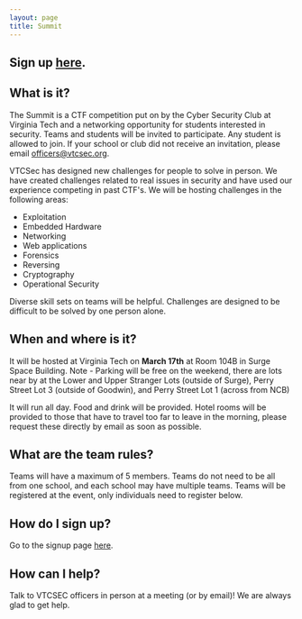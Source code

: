 ```yaml
---
layout: page
title: Summit
---
```


## Sign up <a href="https://goo.gl/forms/5AM9KMOAKoDOsVXF2">here</a>.

## What is it?

The Summit is a CTF competition put on by the Cyber Security Club at Virginia Tech and a networking opportunity for students interested in security.
Teams and students will be invited to participate.  Any student is allowed to join.  If your school or club
did not receive an invitation, please email <a href="mailto:officers@vtcsec.org">officers@vtcsec.org</a>.

VTCSec has designed new challenges for people to solve in person.  We have created challenges related
to real issues in security and have used our experience competing in past CTF's.  We will be hosting challenges
in the following areas:

* Exploitation
* Embedded Hardware
* Networking
* Web applications
* Forensics
* Reversing
* Cryptography
* Operational Security

Diverse skill sets on teams will be helpful.  Challenges are designed to be difficult to be solved by one person alone.

## When and where is it?

It will be hosted at Virginia Tech on **March 17th** at Room 104B in Surge Space Building. Note - Parking will be free on the weekend, there are lots near by at the Lower and Upper Stranger Lots (outside of Surge), Perry Street Lot 3 (outside of Goodwin), and Perry Street Lot 1 (across from NCB)

It will run all day.  Food and drink will be provided. Hotel rooms will be provided to those that have to travel too far to leave in the morning, please request these directly by email as soon as possible.

## What are the team rules?

Teams will have a maximum of 5 members. Teams do not need to be all from one school, and each school may have multiple teams.
Teams will be registered at the event, only individuals need to register below.

## How do I sign up?

Go to the signup page <a href="https://goo.gl/forms/5AM9KMOAKoDOsVXF2">here</a>.

## How can I help? 
Talk to VTCSEC officers in person at a meeting (or by email)! We are always glad to get help.  
